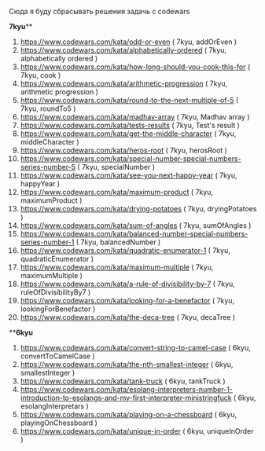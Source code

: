 Сюда я буду сбрасывать решения задачь с codewars

******************7kyu********************
1)  https://www.codewars.com/kata/odd-or-even  ( 7kyu, addOrEven )
2)  https://www.codewars.com/kata/alphabetically-ordered ( 7kyu, alphabetically ordered )
3)  https://www.codewars.com/kata/how-long-should-you-cook-this-for ( 7kyu, cook )
4)  https://www.codewars.com/kata/arithmetic-progression ( 7kyu, arithmetic progression )
5)  https://www.codewars.com/kata/round-to-the-next-multiple-of-5 ( 7kyu, roundTo5 )
6)  https://www.codewars.com/kata/madhav-array ( 7kyu, Madhav array )
7)  https://www.codewars.com/kata/tests-results ( 7kyu, Test's result )
8)  https://www.codewars.com/kata/get-the-middle-character ( 7kyu, middleCharacter )
9)  https://www.codewars.com/kata/heros-root ( 7kyu, herosRoot )
10) https://www.codewars.com/kata/special-number-special-numbers-series-number-5 ( 7kyu, specialNumber )
11) https://www.codewars.com/kata/see-you-next-happy-year ( 7kyu, happyYear )
12) https://www.codewars.com/kata/maximum-product ( 7kyu, maximumProduct )
13) https://www.codewars.com/kata/drying-potatoes ( 7kyu, dryingPotatoes )
14) https://www.codewars.com/kata/sum-of-angles ( 7kyu, sumOfAngles )
15) https://www.codewars.com/kata/balanced-number-special-numbers-series-number-1 ( 7kyu, balancedNumber )
16) https://www.codewars.com/kata/quadratic-enumerator-1 ( 7kyu, quadraticEnumerator )
17) https://www.codewars.com/kata/maximum-multiple ( 7kyu, maximumMultiple )
18) https://www.codewars.com/kata/a-rule-of-divisibility-by-7 ( 7kyu, ruleOfDivisibilityBy7 )
19) https://www.codewars.com/kata/looking-for-a-benefactor ( 7kyu, lookingForBenefactor )
20) https://www.codewars.com/kata/the-deca-tree ( 7kyu, decaTree )

****************************6kyu**************************
1)  https://www.codewars.com/kata/convert-string-to-camel-case ( 6kyu, convertToCamelCase )
2)  https://www.codewars.com/kata/the-nth-smallest-integer ( 6kyu, smallestInteger )
3)  https://www.codewars.com/kata/tank-truck ( 6kyu, tankTruck )
4)  https://www.codewars.com/kata/esolang-interpreters-number-1-introduction-to-esolangs-and-my-first-interpreter-ministringfuck ( 6kyu, esolangInterpretars )
5)  https://www.codewars.com/kata/playing-on-a-chessboard ( 6kyu, playingOnChessboard )
6)  https://www.codewars.com/kata/unique-in-order ( 6kyu, uniqueInOrder )

